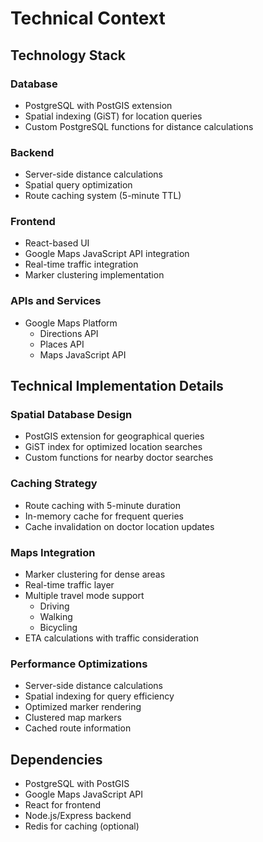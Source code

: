 # Technical Context

## Technology Stack

### Database
- PostgreSQL with PostGIS extension
- Spatial indexing (GiST) for location queries
- Custom PostgreSQL functions for distance calculations

### Backend
- Server-side distance calculations
- Spatial query optimization
- Route caching system (5-minute TTL)

### Frontend
- React-based UI
- Google Maps JavaScript API integration
- Real-time traffic integration
- Marker clustering implementation

### APIs and Services
- Google Maps Platform
  - Directions API
  - Places API
  - Maps JavaScript API

## Technical Implementation Details

### Spatial Database Design
- PostGIS extension for geographical queries
- GiST index for optimized location searches
- Custom functions for nearby doctor searches

### Caching Strategy
- Route caching with 5-minute duration
- In-memory cache for frequent queries
- Cache invalidation on doctor location updates

### Maps Integration
- Marker clustering for dense areas
- Real-time traffic layer
- Multiple travel mode support
  - Driving
  - Walking
  - Bicycling
- ETA calculations with traffic consideration

### Performance Optimizations
- Server-side distance calculations
- Spatial indexing for query efficiency
- Optimized marker rendering
- Clustered map markers
- Cached route information

## Dependencies
- PostgreSQL with PostGIS
- Google Maps JavaScript API
- React for frontend
- Node.js/Express backend
- Redis for caching (optional) 
